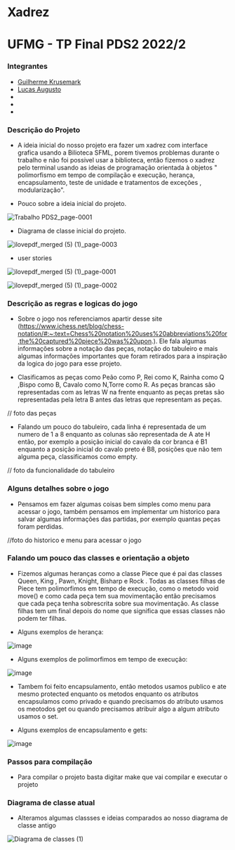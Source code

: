 # Xadrez

# UFMG - TP Final PDS2 2022/2

### Integrantes
- [Guilherme Krusemark](https://github.com/guikrusemark)
- [Lucas Augusto](https://github.com/minipatch)
- 
- 
- 

### Descrição do Projeto

- A ideia inicial do nosso projeto era fazer um xadrez com interface grafica 
usando a Bilioteca SFML, porem tivemos problemas durante o trabalho e não foi possivel 
usar a biblioteca, então fizemos o xadrez pelo terminal usando as ideias de 
programação orientada à objetos " polimorfismo em tempo de compilação e execução, herança, encapsulamento,
teste de unidade e tratamentos de exceções , modularização".  


- Pouco sobre a ideia inicial do projeto. 


![Trabalho PDS2_page-0001](https://user-images.githubusercontent.com/96149492/205762710-3a58623b-ae54-4525-9fdd-a4e80d65df0e.jpg)



- Diagrama de classe inicial do projeto.








![ilovepdf_merged (5) (1)_page-0003](https://user-images.githubusercontent.com/96149492/205762504-6c3211ec-671c-4844-897b-2535f798ea77.jpg)

















- user stories










![ilovepdf_merged (5) (1)_page-0001](https://user-images.githubusercontent.com/96149492/205762005-0ad28f31-c9d7-437b-be71-0d58476a0f1c.jpg)





























![ilovepdf_merged (5) (1)_page-0002](https://user-images.githubusercontent.com/96149492/205762442-13877191-e4d3-413a-bd20-9e07d356af98.jpg)





### Descrição as regras e logicas do jogo

- Sobre o jogo nos referenciamos apartir desse site (https://www.ichess.net/blog/chess-notation/#:~:text=Chess%20notation%20uses%20abbreviations%20for,the%20captured%20piece%20was%20upon.). Ele fala 
algumas informações sobre a notação das peças, notação do tabuleiro e mais algumas informações importantes que foram retirados para a
inspiração da logica do jogo para esse projeto.


- Clasificamos as peças como Peão como P, Rei como K, Rainha como Q ,Bispo como B, Cavalo como N,Torre como R. As peças brancas
são representadas com as letras W na frente enquanto as peças pretas são representadas
pela letra B antes das letras que representam as peças.


// foto das peças 



- Falando um pouco do tabuleiro, cada linha é representada de um numero de 1 a 8 enquanto as colunas são representada de A ate H  então,
por exemplo a posição inicial do cavalo da cor branca é B1 enquanto a posição inicial do cavalo preto é B8, posições que não tem alguma peça, 
classificamos como empty.

// foto da funcionalidade do tabuleiro


### Alguns detalhes sobre o jogo

- Pensamos em fazer algumas coisas bem simples como menu para acessar o jogo, também pensamos em implementar um historico para salvar algumas informações 
das partidas, por exemplo quantas peças foram perdidas.


//foto do historico e menu para acessar o jogo


### Falando um pouco das classes e orientação a objeto

- Fizemos algumas heranças como a classe Piece que é pai das classes Queen, King , Pawn, Knight, Bisharp e Rock . Todas as classes filhas de Piece tem polimorfimos 
em tempo de execução, como o metodo void move() e como cada peça tem sua movimentação então precisamos que cada peça tenha sobrescrita sobre sua movimentação. As classe filhas tem um final depois do nome que significa que essas classes não podem ter filhas.



- Alguns exemplos de herança:

![image](https://user-images.githubusercontent.com/96149492/205912962-a599a381-ff80-4295-8488-887efdcde3c5.png)



- Alguns exemplos de polimorfimos em tempo de execução:

![image](https://user-images.githubusercontent.com/96149492/205913873-163f9a96-20c9-4d0d-a804-0addef5f2380.png)


- Tambem foi feito encapsulamento, então metodos usamos publico e ate mesmo protected enquanto os metodos enquanto os atributos encapsulamos como privado 
e quando precisamos do atributo usamos os meotodos get ou quando precisamos atribuir algo a algum atributo usamos o set.



- Alguns exemplos de encapsulamento e gets:

![image](https://user-images.githubusercontent.com/96149492/205913623-e0b30394-0a29-4746-b5ea-d9837bb951e6.png)




### Passos para compilação

- Para compilar o projeto basta digitar make que vai compilar  e executar o projeto




### Diagrama de classe atual

- Alteramos algumas classses e ideias comparados ao nosso diagrama de classe antigo 

![Diagrama de classes (1)](https://user-images.githubusercontent.com/96149492/206064281-b48d3c18-196a-4e16-a830-4e3d425163d9.png)
